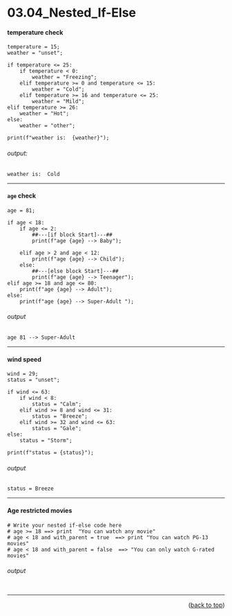 <a name="topage"></a>

# 03.04_Nested_If-Else


#### temperature check

```
temperature = 15;
weather = "unset";

if temperature <= 25:
    if temperature < 0:
        weather = "Freezing";
    elif temperature >= 0 and temperature <= 15:
        weather = "Cold";
    elif temperature >= 16 and temperature <= 25:
        weather = "Mild";
elif temperature >= 26:
    weather = "Hot";
else:
    weather = "other";
  
print(f"weather is:  {weather}");
```

###### output: 

```
weather is:  Cold
```

----

#### `age` check

```
age = 81;

if age < 18:
    if age <= 2:
        ##---[if block Start]---##
        print(f"age {age} --> Baby");

    elif age > 2 and age < 12:
        print(f"age {age} --> Child");
    else:
        ##---[else block Start]---##
        print(f"age {age} --> Teenager");
elif age >= 18 and age <= 80:
    print(f"age {age} --> Adult");
else:
    print(f"age {age} --> Super-Adult ");
```

###### output
```
age 81 --> Super-Adult
```

----

#### wind speed

```
wind = 29;
status = "unset";

if wind <= 63:
    if wind < 8:
        status = "Calm";
    elif wind >= 8 and wind <= 31:
        status = "Breeze";
    elif wind >= 32 and wind <= 63:
        status = "Gale";
else:
    status = "Storm";

print(f"status = {status}");
```

###### output
```
status = Breeze
```


----

#### Age restricted movies

```
# Write your nested if-else code here
# age >= 18 ==> print  "You can watch any movie"
# age < 18 and with_parent = true  ==> print "You can watch PG-13 movies"
# age < 18 and with_parent = false  ==> "You can only watch G-rated movies"
```

###### output
```
```


----

<p align="right">(<a href="#topage">back to top</a>)</p>
<br/>
